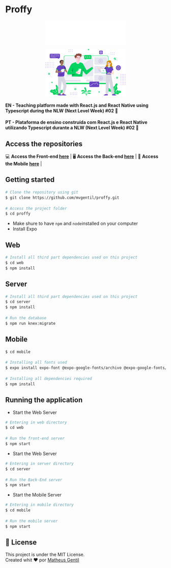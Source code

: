 # Proffy
<img 
  src="/web/src/assets/images/logo.svg" 
  alt="Proffy Logo" 
  style="
    color:  #000000;
    display:  block;
    margin-left:  auto;
    margin-right: auto;
    width: 50%;"
/>

<img 
  src="/mobile/src/assets/images/landing.png" 
  style="
    display:  block;
    margin-left:  auto;
    margin-right: auto;
    width: 50%;"
/>

#### EN - Teaching platform made with React.js and React Native using Typescript during the NLW (Next Level Week) #02 🚀

#### PT - Plataforma de ensino construída com React.js e React Native utilizando Typescript durante a NLW (Next Level Week) #02 🚀


## Access the repositories

💻 **Access the Front-end [here](https://github.com/mvgentil/proffy/tree/master/web)** | 
🖥 **Access the Back-end [here](https://github.com/mvgentil/proffy/tree/master/server)** | 
📱 **Access the Mobile [here](https://github.com/mvgentil/proffy/tree/master/web)** |

## Getting started

```bash
# Clone the repository using git
$ git clone https://github.com/mvgentil/proffy.git

# Access the project folder
$ cd proffy
```
- Make shure to have `npm` and `node`installed on your computer
- Install Expo

## Web
```bash
# Install all third part dependencies used on this project
$ cd web
$ npm install
```
## Server
```bash
# Install all third part dependencies used on this project
$ cd server
$ npm install

# Run the database
$ npm run knex:migrate
```
## Mobile
```bash
$ cd mobile

# Installing all fonts used
$ expo install expo-font @expo-google-fonts/archivo @expo-google-fonts/poppins

# Installing all dependencies required
$ npm install
```
## Running the application
- Start the Web Server
```bash
# Entering in web directory
$ cd web

# Run the front-end server
$ npm start
```
- Start the Web Server
```bash
# Entering in server directory
$ cd server

# Run the Back-End server
$ npm start
```
- Start the Mobile Server
```bash
# Entering in mobile directory
$ cd mobile

# Run the mobile server
$ npm start
```


## 📕 License

This project is under the MIT License.<br>
Created whit ❤ por [Matheus Gentil](https://github.com/mvgenil)